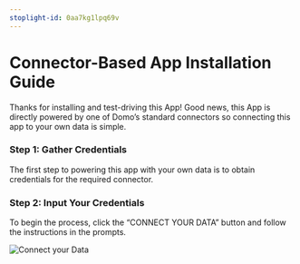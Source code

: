 ```yaml
---
stoplight-id: 0aa7kg1lpq69v
---
```


# Connector-Based App Installation Guide

Thanks for installing and test-driving this App! Good news, this App is directly powered by one of Domo’s standard connectors so connecting this app to your own data is simple.

### Step 1: Gather Credentials

The first step to powering this app with your own data is to obtain credentials for the required connector.

### Step 2: Input Your Credentials

To begin the process, click the “CONNECT YOUR DATA” button and follow the instructions in the prompts.

![Connect your Data](https://s3.amazonaws.com/development.domo.com/wp-content/uploads/2016/03/14155707/Screen-Shot-2016-03-14-at-3.52.48-PM1.png)
